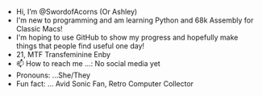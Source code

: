 - Hi, I’m @SwordofAcorns (Or Ashley)
- I'm new to programming and am learning Python and 68k Assembly for Classic Macs!
- I'm hoping to use GitHub to show my progress and hopefully make things that people find useful one day!
- 21, MTF Transfeminine Enby
- 📫 How to reach me ...: No social media yet
- Pronouns: ...She/They
- Fun fact: ... Avid Sonic Fan, Retro Computer Collector

<!---
SwordofAcorns/SwordofAcorns is a ✨ special ✨ repository because its `README.md` (this file) appears on your GitHub profile.
You can click the Preview link to take a look at your changes.
--->
